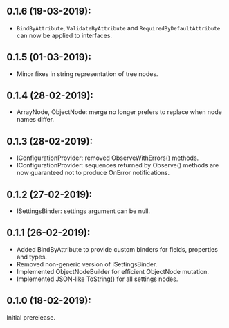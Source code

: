 ## 0.1.6 (19-03-2019): 

* `BindByAttribute`, `ValidateByAttribute` and `RequiredByDefaultAttribute` can now be applied to interfaces.

## 0.1.5 (01-03-2019): 

* Minor fixes in string representation of tree nodes.

## 0.1.4 (28-02-2019): 

* ArrayNode, ObjectNode: merge no longer prefers to replace when node names differ.

## 0.1.3 (28-02-2019): 

* IConfigurationProvider: removed ObserveWithErrors() methods.
* IConfigurationProvider: sequences returned by Observe() methods are now guaranteed not to produce OnError notifications.

## 0.1.2 (27-02-2019): 

* ISettingsBinder: settings argument can be null.

## 0.1.1 (26-02-2019): 

* Added BindByAttribute to provide custom binders for fields, properties and types.
* Removed non-generic version of ISettingsBinder.
* Implemented ObjectNodeBuilder for efficient ObjectNode mutation.
* Implemented JSON-like ToString() for all settings nodes.

## 0.1.0 (18-02-2019): 

Initial prerelease.
